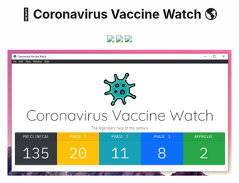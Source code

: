 <h1 align="center">
    💉 Coronavirus Vaccine Watch 🌎
</h1>

<p align="center">
<a href="https://reactjs.org/"><img src="https://img.shields.io/static/v1?label=Using&message=NodeJS&color=02c73d" /></a>
<a href="http://electronjs.org/"><img src="https://img.shields.io/static/v1?label=Builded%20with&message=Electron%209.2&color=764dff" /></a>
<a href="https://www.npmjs.com/package/node-notifier"><img src="https://img.shields.io/static/v1?label=Builded%20with&message=Node%20Notifier%209.2&color=764dff" /></a>
</p>

<img src="./screenshot.jpg" align="center">
